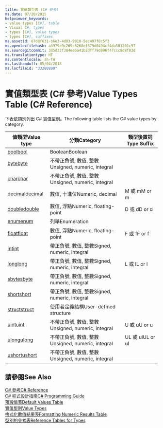 ```yaml
---
title: 實值類型表 (C# 參考)
ms.date: 07/20/2015
helpviewer_keywords:
- value types [C#], table
- Visual C#, types
- types [C#], value types
- types [C#], suffixes
ms.assetid: 67d8f631-b6e3-4d83-9910-5ec497f8c5f3
ms.openlocfilehash: a3979a9c269c6268ef679d0494cf4da501201c97
ms.sourcegitcommit: 3d5d33f384eeba41b2dff79d096f47ccc8d8f03d
ms.translationtype: HT
ms.contentlocale: zh-TW
ms.lasthandoff: 05/04/2018
ms.locfileid: "33280890"
---
```

# <a name="value-types-table-c-reference"></a><span data-ttu-id="4bb26-102">實值類型表 (C# 參考)</span><span class="sxs-lookup"><span data-stu-id="4bb26-102">Value Types Table (C# Reference)</span></span>
<span data-ttu-id="4bb26-103">下表依類別列出 C# 實值型別。</span><span class="sxs-lookup"><span data-stu-id="4bb26-103">The following table lists the C# value types by category.</span></span>  
  
|<span data-ttu-id="4bb26-104">值類型</span><span class="sxs-lookup"><span data-stu-id="4bb26-104">Value type</span></span>|<span data-ttu-id="4bb26-105">分類</span><span class="sxs-lookup"><span data-stu-id="4bb26-105">Category</span></span>|<span data-ttu-id="4bb26-106">類型後置詞</span><span class="sxs-lookup"><span data-stu-id="4bb26-106">Type Suffix</span></span>|  
|----------------|--------------|-----------------|  
|[<span data-ttu-id="4bb26-107">bool</span><span class="sxs-lookup"><span data-stu-id="4bb26-107">bool</span></span>](../../../csharp/language-reference/keywords/bool.md)|<span data-ttu-id="4bb26-108">Boolean</span><span class="sxs-lookup"><span data-stu-id="4bb26-108">Boolean</span></span>||  
|[<span data-ttu-id="4bb26-109">byte</span><span class="sxs-lookup"><span data-stu-id="4bb26-109">byte</span></span>](../../../csharp/language-reference/keywords/byte.md)|<span data-ttu-id="4bb26-110">不帶正負號, 數值, 整數</span><span class="sxs-lookup"><span data-stu-id="4bb26-110">Unsigned, numeric, integral</span></span>||  
|[<span data-ttu-id="4bb26-111">char</span><span class="sxs-lookup"><span data-stu-id="4bb26-111">char</span></span>](../../../csharp/language-reference/keywords/char.md)|<span data-ttu-id="4bb26-112">不帶正負號, 數值, 整數</span><span class="sxs-lookup"><span data-stu-id="4bb26-112">Unsigned, numeric, integral</span></span>||  
|[<span data-ttu-id="4bb26-113">decimal</span><span class="sxs-lookup"><span data-stu-id="4bb26-113">decimal</span></span>](../../../csharp/language-reference/keywords/decimal.md)|<span data-ttu-id="4bb26-114">數值, 十進位</span><span class="sxs-lookup"><span data-stu-id="4bb26-114">Numeric, decimal</span></span>|<span data-ttu-id="4bb26-115">M 或 m</span><span class="sxs-lookup"><span data-stu-id="4bb26-115">M or m</span></span>|  
|[<span data-ttu-id="4bb26-116">double</span><span class="sxs-lookup"><span data-stu-id="4bb26-116">double</span></span>](../../../csharp/language-reference/keywords/double.md)|<span data-ttu-id="4bb26-117">數值, 浮點</span><span class="sxs-lookup"><span data-stu-id="4bb26-117">Numeric, floating-point</span></span>|<span data-ttu-id="4bb26-118">D 或 d</span><span class="sxs-lookup"><span data-stu-id="4bb26-118">D or d</span></span>|  
|[<span data-ttu-id="4bb26-119">enum</span><span class="sxs-lookup"><span data-stu-id="4bb26-119">enum</span></span>](../../../csharp/language-reference/keywords/enum.md)|<span data-ttu-id="4bb26-120">列舉</span><span class="sxs-lookup"><span data-stu-id="4bb26-120">Enumeration</span></span>||  
|[<span data-ttu-id="4bb26-121">float</span><span class="sxs-lookup"><span data-stu-id="4bb26-121">float</span></span>](../../../csharp/language-reference/keywords/float.md)|<span data-ttu-id="4bb26-122">數值, 浮點</span><span class="sxs-lookup"><span data-stu-id="4bb26-122">Numeric, floating-point</span></span>|<span data-ttu-id="4bb26-123">F 或 f</span><span class="sxs-lookup"><span data-stu-id="4bb26-123">F or f</span></span>|  
|[<span data-ttu-id="4bb26-124">int</span><span class="sxs-lookup"><span data-stu-id="4bb26-124">int</span></span>](../../../csharp/language-reference/keywords/int.md)|<span data-ttu-id="4bb26-125">帶正負號, 數值, 整數</span><span class="sxs-lookup"><span data-stu-id="4bb26-125">Signed, numeric, integral</span></span>||  
|[<span data-ttu-id="4bb26-126">long</span><span class="sxs-lookup"><span data-stu-id="4bb26-126">long</span></span>](../../../csharp/language-reference/keywords/long.md)|<span data-ttu-id="4bb26-127">帶正負號, 數值, 整數</span><span class="sxs-lookup"><span data-stu-id="4bb26-127">Signed, numeric, integral</span></span>|<span data-ttu-id="4bb26-128">L 或 l</span><span class="sxs-lookup"><span data-stu-id="4bb26-128">L or l</span></span>|  
|[<span data-ttu-id="4bb26-129">sbyte</span><span class="sxs-lookup"><span data-stu-id="4bb26-129">sbyte</span></span>](../../../csharp/language-reference/keywords/sbyte.md)|<span data-ttu-id="4bb26-130">帶正負號, 數值, 整數</span><span class="sxs-lookup"><span data-stu-id="4bb26-130">Signed, numeric, integral</span></span>||  
|[<span data-ttu-id="4bb26-131">short</span><span class="sxs-lookup"><span data-stu-id="4bb26-131">short</span></span>](../../../csharp/language-reference/keywords/short.md)|<span data-ttu-id="4bb26-132">帶正負號, 數值, 整數</span><span class="sxs-lookup"><span data-stu-id="4bb26-132">Signed, numeric, integral</span></span>||  
|[<span data-ttu-id="4bb26-133">struct</span><span class="sxs-lookup"><span data-stu-id="4bb26-133">struct</span></span>](../../../csharp/language-reference/keywords/struct.md)|<span data-ttu-id="4bb26-134">使用者定義結構</span><span class="sxs-lookup"><span data-stu-id="4bb26-134">User-defined structure</span></span>||  
|[<span data-ttu-id="4bb26-135">uint</span><span class="sxs-lookup"><span data-stu-id="4bb26-135">uint</span></span>](../../../csharp/language-reference/keywords/uint.md)|<span data-ttu-id="4bb26-136">不帶正負號, 數值, 整數</span><span class="sxs-lookup"><span data-stu-id="4bb26-136">Unsigned, numeric, integral</span></span>|<span data-ttu-id="4bb26-137">U 或 u</span><span class="sxs-lookup"><span data-stu-id="4bb26-137">U or u</span></span>|  
|[<span data-ttu-id="4bb26-138">ulong</span><span class="sxs-lookup"><span data-stu-id="4bb26-138">ulong</span></span>](../../../csharp/language-reference/keywords/ulong.md)|<span data-ttu-id="4bb26-139">不帶正負號, 數值, 整數</span><span class="sxs-lookup"><span data-stu-id="4bb26-139">Unsigned, numeric, integral</span></span>|<span data-ttu-id="4bb26-140">UL 或 ul</span><span class="sxs-lookup"><span data-stu-id="4bb26-140">UL or ul</span></span>|  
|[<span data-ttu-id="4bb26-141">ushort</span><span class="sxs-lookup"><span data-stu-id="4bb26-141">ushort</span></span>](../../../csharp/language-reference/keywords/ushort.md)|<span data-ttu-id="4bb26-142">不帶正負號, 數值, 整數</span><span class="sxs-lookup"><span data-stu-id="4bb26-142">Unsigned, numeric, integral</span></span>||  
  
## <a name="see-also"></a><span data-ttu-id="4bb26-143">請參閱</span><span class="sxs-lookup"><span data-stu-id="4bb26-143">See Also</span></span>  
 [<span data-ttu-id="4bb26-144">C# 參考</span><span class="sxs-lookup"><span data-stu-id="4bb26-144">C# Reference</span></span>](../../../csharp/language-reference/index.md)  
 [<span data-ttu-id="4bb26-145">C# 程式設計指南</span><span class="sxs-lookup"><span data-stu-id="4bb26-145">C# Programming Guide</span></span>](../../../csharp/programming-guide/index.md)  
 [<span data-ttu-id="4bb26-146">預設值表</span><span class="sxs-lookup"><span data-stu-id="4bb26-146">Default Values Table</span></span>](../../../csharp/language-reference/keywords/default-values-table.md)  
 [<span data-ttu-id="4bb26-147">實值型別</span><span class="sxs-lookup"><span data-stu-id="4bb26-147">Value Types</span></span>](../../../csharp/language-reference/keywords/value-types.md)  
 [<span data-ttu-id="4bb26-148">格式化數值結果表</span><span class="sxs-lookup"><span data-stu-id="4bb26-148">Formatting Numeric Results Table</span></span>](../../../csharp/language-reference/keywords/formatting-numeric-results-table.md)  
 [<span data-ttu-id="4bb26-149">型別的參考表</span><span class="sxs-lookup"><span data-stu-id="4bb26-149">Reference Tables for Types</span></span>](../../../csharp/language-reference/keywords/reference-tables-for-types.md)
